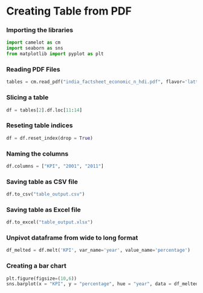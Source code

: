 # Creating Table from PDF

### Importing the libraries
```python
import camelot as cm
import seaborn as sns
from matplotlib import pyplot as plt
```

### Reading PDF Files
```python
tables = cm.read_pdf("india_factsheet_economic_n_hdi.pdf", flavor='lattice', pages='1,2')
```

### Slicing a table
```python
df = tables[2].df.loc[11:14]
```

### Reseting table indices
```python
df = df.reset_index(drop = True)
```

### Naming the columns
```python
df.columns = ["KPI", "2001", "2011"]
```

### Saving table as CSV file
```python
df.to_csv("table_output.csv")
```

### Saving table as Excel file
```python
df.to_excel("table_output.xlsx")
```

### Unpivot dataframe from wide to long format
```python
df_melted = df.melt('KPI', var_name='year', value_name='percentage')
```

### Creating a bar chart
```python
plt.figure(figsize=(10,6))
sns.barplot(x = "KPI", y = "percentage", hue = "year", data = df_melted);
```






